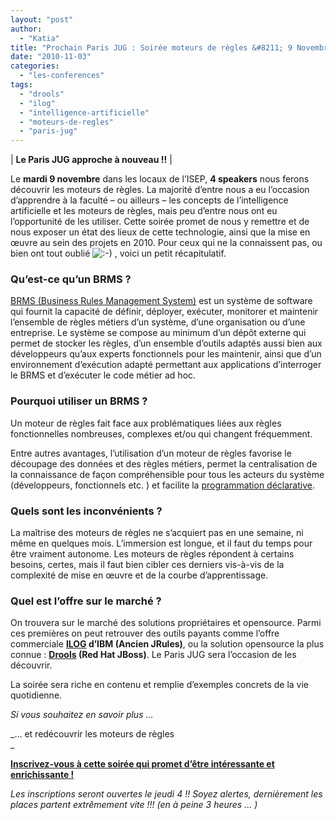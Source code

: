 ```yaml
---
layout: "post"
author: 
  - "Katia"
title: "Prochain Paris JUG : Soirée moteurs de règles &#8211; 9 Novembre"
date: "2010-11-03"
categories: 
  - "les-conferences"
tags: 
  - "drools"
  - "ilog"
  - "intelligence-artificielle"
  - "moteurs-de-regles"
  - "paris-jug"
---
```


| **Le Paris JUG approche à nouveau !!** |

Le **mardi 9 novembre** dans les locaux de l’ISEP, **4 speakers** nous ferons découvrir les moteurs de règles. La majorité d’entre nous a eu l’occasion d’apprendre à la faculté – ou ailleurs – les concepts de l’intelligence artificielle et les moteurs de règles, mais peu d’entre nous ont eu l’opportunité de les utiliser. Cette soirée promet de nous y remettre et de nous exposer un état des lieux de cette technologie, ainsi que la mise en œuvre au sein des projets en 2010. Pour ceux qui ne la connaissent pas, ou bien ont tout oublié ![:-)](http://jduchess.org/duchess-france/wp-includes/images/smilies/icon_smile.gif) , voici un petit récapitulatif.

### Qu’est-ce qu’un BRMS ?

[BRMS (Business Rules Management System)](http://en.wikipedia.org/wiki/Business_rule_management_system) est un système de software qui fournit la capacité de définir, déployer, exécuter, monitorer et maintenir l’ensemble de règles métiers d’un système, d’une organisation ou d’une entreprise. Le système se compose au minimum d’un dépôt externe qui permet de stocker les règles, d’un ensemble d’outils adaptés aussi bien aux développeurs qu’aux experts fonctionnels pour les maintenir, ainsi que d’un environnement d’exécution adapté permettant aux applications d’interroger le BRMS et d’exécuter le code métier ad hoc.

### Pourquoi utiliser un BRMS ?

Un moteur de règles fait face aux problématiques liées aux règles fonctionnelles nombreuses, complexes et/ou qui changent fréquemment.

Entre autres avantages, l’utilisation d’un moteur de règles favorise le découpage des données et des règles métiers, permet la centralisation de la connaissance de façon compréhensible pour tous les acteurs du système (développeurs, fonctionnels etc. ) et facilite la [programmation déclarative](http://fr.wikipedia.org/wiki/Programmation_d%C3%A9clarative "programmation déclarative").

### Quels sont les inconvénients ?

La maîtrise des moteurs de règles ne s’acquiert pas en une semaine, ni même en quelques mois. L’immersion est longue, et il faut du temps pour être vraiment autonome. Les moteurs de règles répondent à certains besoins, certes, mais il faut bien cibler ces derniers vis-à-vis de la complexité de mise en œuvre et de la courbe d’apprentissage.

### Quel est l’offre sur le marché ?

On trouvera sur le marché des solutions propriétaires et opensource. Parmi ces premières on peut retrouver des outils payants comme l’offre commerciale **[ILOG](http://www-01.ibm.com/software/fr/websphere/ilog/ "ILOG") d’IBM (Ancien JRules)**, ou la solution opensource la plus connue : **[Drools](http://www.jboss.org/drools "Drools") (Red Hat JBoss)**. Le Paris JUG sera l’occasion de les découvrir.

La soirée sera riche en contenu et remplie d’exemples concrets de la vie quotidienne.

_Si vous souhaitez en savoir plus …_

_… et redécouvrir les moteurs de règles  
_

[**Inscrivez-vous à cette soirée qui promet d’être intéressante et enrichissante !**](http://www.parisjug.org/xwiki/bin/view/Meeting/20101109 "Inscrivez-vous - Pairs JUG")

_Les inscriptions seront ouvertes le jeudi 4 !! Soyez alertes, dernièrement les places partent extrêmement vite !!! (en à peine 3 heures … )_
